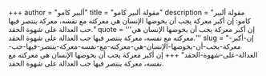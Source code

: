 +++
author = "ألبير كامو"
title = "مقولة ألبير كامو"
description = "مقولة ألبير كامو: إن أكبر معركة يجب أن يخوضها الإنسان هي معركته مع نفسه، معركة ينتصر فيها حب العدالة على شهوة الحقد."
quote = '''إن أكبر معركة يجب أن يخوضها الإنسان هي معركته مع نفسه، معركة ينتصر فيها حب العدالة على شهوة الحقد.''' 
slug = "إن-أكبر-معركة-يجب-أن-يخوضها-الإنسان-هي-معركته-مع-نفسه-معركة-ينتصر-فيها-حب-العدالة-على-شهوة-الحقد"
+++
إن أكبر معركة يجب أن يخوضها الإنسان هي معركته مع نفسه، معركة ينتصر فيها حب العدالة على شهوة الحقد.
